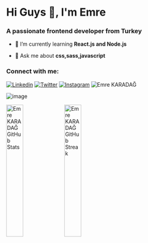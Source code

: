 <h1 align="left">Hi Guys 👋, I'm Emre</h1>

<h3 align="left">A passionate frontend developer from Turkey</h3>

- 🌱 I’m currently learning **React.js and Node.js**

- 💬 Ask me about **css,sass,javascript**


<h3 align="left">Connect with me:</h3>

[![Linkedin](https://img.shields.io/badge/LinkedIn-0077B5?style=for-the-badge&logo=linkedin&logoColor=white)](https://www.linkedin.com/in/emrekaradag)
[![Twitter](https://img.shields.io/badge/Twitter-1DA1F2?style=for-the-badge&logo=twitter&logoColor=white)](https://twitter.com/emrekradag)
[![Instagram](https://img.shields.io/badge/instagram-%23E4405F.svg?style=for-the-badge&logo=Instagram&logoColor=white)](https://www.instagram.com/emree_karadag/)
<img src="https://komarev.com/ghpvc/?username=emrekaradag11&label=Profile%20views&color=0e75b6&style=flat" alt="Emre KARADAĞ" />

![image](https://www.codewars.com/users/emrekaradag11/badges/large)

<div align="start">
    <img alt="Emre KARADAĞ GitHub Stats" width="30%" src="https://github-readme-stats.vercel.app/api?username=emrekaradag11&theme=algolia&hide_border=true&count_private=true&show_icons=true">
    <img alt="Emre KARADAĞ GitHub Streak" width="30%" src="https://github-readme-streak-stats.herokuapp.com/?user=emrekaradag11&theme=algolia&hide_border=true">
</div> 
